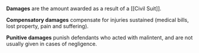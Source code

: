 **Damages** are the amount awarded as a result of a [[Civil Suit]].

**Compensatory damages** compensate for injuries sustained (medical bills, lost property, pain and suffering).

**Punitive damages** punish defendants who acted with malintent, and are not usually given in cases of negligence.